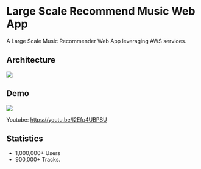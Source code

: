 # Large Scale Recommend Music Web App

A Large Scale Music Recommender Web App leveraging AWS services.

## Architecture

![](./Pic/cloud.jpg)

## Demo
![](./Pic/music_recommender.gif)

Youtube: https://youtu.be/l2Efp4UBPSU

## Statistics

- 1,000,000+ Users
- 900,000+  Tracks.
